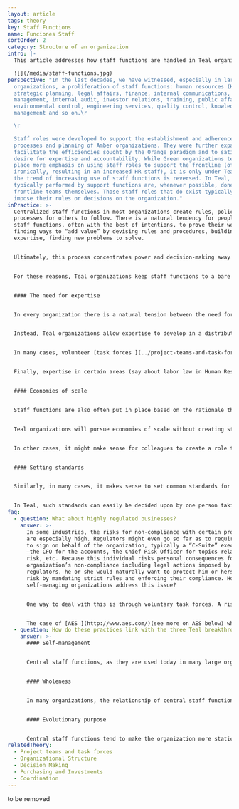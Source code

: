 ```yaml
---
layout: article
tags: theory
key: Staff Functions
name: Funciones Staff
sortOrder: 2
category: Structure of an organization
intro: |-
  This article addresses how staff functions are handled in Teal organizations.

  ![](/media/staff-functions.jpg)
perspective: "In the last decades, we have witnessed, especially in large
  organizations, a proliferation of staff functions: human resources (HR),
  strategic planning, legal affairs, finance, internal communications, risk
  management, internal audit, investor relations, training, public affairs,
  environmental control, engineering services, quality control, knowledge
  management and so on.\r

  \r

  Staff roles were developed to support the establishment and adherence to
  processes and planning of Amber organizations. They were further expanded to
  facilitate the efficiencies sought by the Orange paradigm and to satisfy its
  desire for expertise and accountability. While Green organizations tend to
  place more emphasis on using staff roles to support the frontline (often
  ironically, resulting in an increased HR staff), it is only under Teal that
  the trend of increasing use of staff functions is reversed. In Teal, tasks
  typically performed by support functions are, whenever possible, done by
  frontline teams themselves. Those staff roles that do exist typically cannot
  impose their rules or decisions on the organization."
inPractice: >-
  Centralized staff functions in most organizations create rules, policies and
  processes for others to follow. There is a natural tendency for people in such
  staff functions, often with the best of intentions, to prove their worth by
  finding ways to “add value” by devising rules and procedures, building up
  expertise, finding new problems to solve.


  Ultimately, this process concentrates power and decision-making away from the operational frontline. People there often end up feeling disempowered: they have to follow rules that often make sense only in principle but cannot accommodate the complexity of the concrete situations faced in practice.


  For these reasons, Teal organizations keep staff functions to a bare minimum. They understand that the economies of scale and skill resulting from staff functions are often outweighed by the diseconomies of motivation produced. As a result, there are very few people working in staff functions in Teal Organizations. And those that do typically have no decision-making authority. They can provide guidelines but cannot impose a rule or a decision.^\[Laloux, Frederic (2014-02-09). Reinventing Organizations: A Guide to Creating Organizations Inspired by the Next Stage of Human Consciousness (Kindle Locations 1630-1636). Nelson Parker. Kindle Edition.]


  #### The need for expertise


  In every organization there is a natural tension between the need for expertise and the need to let frontline people make decisions. When a need for expertise arises, the first instinct of most organizations is to create a central pool of experts. The risk, of course, is that over time two castes emerge within the organization: a prestigious (often highly paid) group of central experts, and a disempowered group of people performing operational work in the field.


  Instead, Teal organizations allow expertise to develop in a distributed fashion. Over time, colleagues in frontline teams build up a lot of specialized knowledge. A machine operator might know all about the use of a certain lubricant, a home-care nurse all about a certain arcane medical condition, or an engineer all about how to create a complex financial tool to calculate a new machine's return on investment. Rather than establishing staff roles for these experts, Teal organizations aim to help team members identify colleagues with the right expertise. It can be highly motivating for people to be sought out by colleagues for advice and expertise. Special systems for sharing information are common, such as internal social networks and knowledge platforms.


  In many cases, volunteer [task forces ](../project-teams-and-task-forces/)can be set up to codify and disseminate knowledge in specific areas (through central knowledge repositories, training, etc.).


  Finally, expertise in certain areas (say about labor law in Human Resources) can be contracted from the outside. Rather than hiring an expert into a staff role, a freelancer or consultant can be used as an advisor when needed by members of frontline teams.


  #### Economies of scale


  Staff functions are also often put in place based on the rationale that they will provide economies of scale. These economies are easy to estimate in principle and provide a ready justification for the centralization of certain tasks. Yet this overlooks the other real costs in the form of diseconomies of motivation and disconnection from frontline realities.


  Teal organizations will pursue economies of scale without creating staff functions in the traditional sense. Say different teams in a factory or across a number of factories all buy a certain material, and pooling their purchases makes sense . One team might simply step up and become the lead purchaser for that product (asking other teams, at a fixed frequency, for their orders). In this way, different teams step up to lead certain efforts for other teams in a decentralized way.


  In other cases, it might make sense for colleagues to create a role to handle certain functions. For instance, in certain countries, labor laws might imply a lot of administrative work to manage payroll. Teams could decide to delegate this work to a central staff role that they created. In Teal however, the central staff role works on behalf of the teams, and cannot impose top-down decisions. A frontline team that decides not to use the services of the central support staff is free to do so.


  #### Setting standards


  Similarly, in many cases, it makes sense to set common standards for the entire organization, for instance in human resources (e.g., let's make sure everyone gets the same experience, whatever team they are hired into), marketing (e.g., let's use common templates and design elements), finance (e.g., let's make numbers comparable), IT (e.g., let's buy equipment that is compatible), etc. In traditional organizations, rules, policies and procedures are set up by central staff functions, who then also enforce compliance.


  In Teal, such standards can easily be decided upon by one person taking the lead, using the advice process. Alternatively, people with similar roles in different units (say people involved with on-boarding new colleagues) can create a voluntary task force and jointly devise standards and guidelines. AES, a large energy provider, when it operated on self-managing principles, worked with an 80/20 rule: all colleagues were expected to spend 20% of their time in a voluntary task force (or temporary project team) next to the 80% on their primary roles.
faq:
  - question: What about highly regulated businesses?
    answer: >-
      In some industries, the risks for non-compliance with certain procedures
      are especially high. Regulators might even go so far as to require someone
      to sign on behalf of the organization, typically a “C-Suite” executive
      ―the CFO for the accounts, the Chief Risk Officer for topics related to
      risk, etc. Because this individual risks personal consequences for the
      organization’s non-compliance including legal actions imposed by outside
      regulators, he or she would naturally want to protect him or herself from
      risk by mandating strict rules and enforcing their compliance. How can
      self-managing organizations address this issue?


      One way to deal with this is through voluntary task forces. A risk task force for instance, composed of people with roles related to risk in their respective units, could commonly decide on standards and policies to ensure risks are mitigated in ways that align with the regulator's request. In terms of who then signs on behalf of the organization (or interfaces with the regulator), members of the task force might take turns with each member taking on that responsibility for a one-year period. The task force can also decide to organize cross-audits where a member of one unit audits another unit. Organizations like AES who have used this method report that there is more, not less, control. Voluntary task forces know much better than a central staff function far away in headquarters where the risks are, what guidelines are appropriate, where and what to look for in cross-audits. And voluntary task forces breed a sense of solidarity and responsibility. If one unit fails, it will be "one of us" who has to bear the brunt of repercussions from the regulator. Compare this to traditional staff roles, where the Head of Risk in headquarters edicts rules that are often hard to apply on the ground, enticing people to find workarounds.


      The case of [AES ](http://www.aes.com/)(see more on AES below) which has operated in the highly regulated electricity generation and distribution markets, gives at least an indication that the existence of strong regulation can be dealt with by self-managing structures.
  - question: How do these practices link with the three Teal breakthroughs?
    answer: >-
      #### Self-management


      Central staff functions, as they are used today in many large organizations, concentrate power away from their operational colleagues. Eliminating or drastically reducing the influence of centralized staff returns autonomy to the rest of the organization and is a key element of the Teal breakthrough of self-management.


      #### Wholeness


      In many organizations, the relationship of central staff functions with people in operating units is based on mistrust: without staff policing them, operations cannot be relied on to act in ways that benefit the organization as a whole. With Teal, people are trusted to take into account the needs of the whole organization and are freed to pursue their passions and interests.


      #### Evolutionary purpose


      Central staff functions tend to make the organization more static and prevent innovations from happening freely at the margins, thereby slowing down the unfolding of the organization's purpose. Dealing in decentralized ways with the need for expertise, economies of scale and joint standards increases an organization's agility, and thereby its potential to pursue its evolutionary purpose.
relatedTheory:
  - Project teams and task forces
  - Organizational Structure
  - Decision Making
  - Purchasing and Investments
  - Coordination
---
```

to be removed